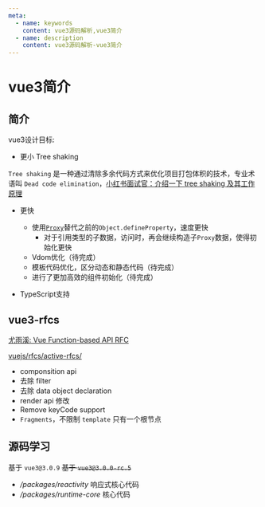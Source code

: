 ```yaml
---
meta:
  - name: keywords
    content: vue3源码解析,vue3简介
  - name: description
    content: vue3源码解析-vue3简介
---
```


# vue3简介

## 简介

vue3设计目标: 

* 更小 Tree shaking

`Tree shaking` 是一种通过清除多余代码方式来优化项目打包体积的技术，专业术语叫 `Dead code elimination`，[小红书面试官：介绍一下 tree shaking 及其工作原理](https://segmentfault.com/a/1190000038962700)

* 更快
    * 使用[`Proxy`](./vue3-reactive.html#createreactiveobject)替代之前的`Object.defineProperty`，速度更快
        * 对于引用类型的子数据，访问时，再会继续构造子`Proxy`数据，使得初始化更快
    * Vdom优化（待完成）
    * 模板代码优化，区分动态和静态代码（待完成）
    * 进行了更加高效的组件初始化（待完成）

* TypeScript支持

## vue3-rfcs

[尤雨溪: Vue Function-based API RFC](https://zhuanlan.zhihu.com/p/68477600)

[vuejs/rfcs/active-rfcs/](https://github.com/vuejs/rfcs/tree/master/active-rfcs)

* componsition api
* 去除 filter
* 去除 data object declaration
* render api 修改
* Remove keyCode support 
* `Fragments`，不限制 `template` 只有一个根节点

<ImgWithBase src="/sharp/vue3-rfcs-1.webp" alt="vscode-multi-column" styleData="width:100%;max-width:1200px;"/>
<ImgWithBase src="/sharp/vue3-rfcs-2.webp" alt="vscode-multi-column" styleData="width:100%;max-width:1200px;"/>


## 源码学习

基于 `vue3@3.0.9` ~~基于 `vue3@3.0.0-rc.5`~~


* */packages/reactivity* 响应式核心代码
* */packages/runtime-core* 核心代码